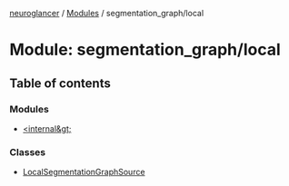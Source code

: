 [neuroglancer](../README.md) / [Modules](../modules.md) / segmentation\_graph/local

# Module: segmentation\_graph/local

## Table of contents

### Modules

- [&lt;internal\&gt;](segmentation_graph_local._internal_.md)

### Classes

- [LocalSegmentationGraphSource](../classes/segmentation_graph_local.LocalSegmentationGraphSource.md)
